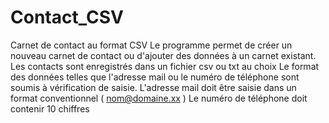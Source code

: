 # Contact_CSV
Carnet de contact au format CSV 
Le programme permet de créer un nouveau carnet de contact ou d'ajouter des données à un carnet existant.
Les contacts sont enregistrés dans un fichier csv ou txt au choix
Le format des données telles que l'adresse mail ou le numéro de téléphone sont soumis à vérification de saisie.
L'adresse mail doit être saisie dans un format conventionnel ( nom@domaine.xx )
Le numéro de téléphone doit contenir 10 chiffres
